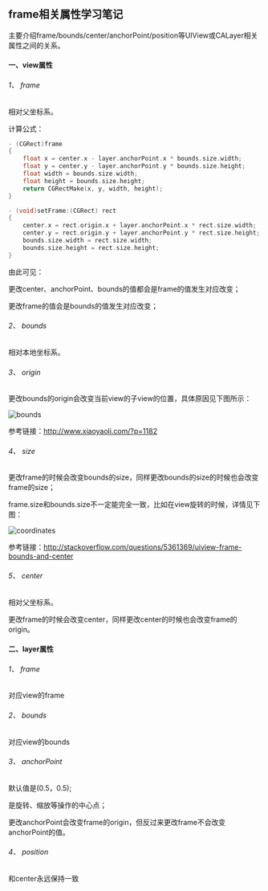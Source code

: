 
## frame相关属性学习笔记

主要介绍frame/bounds/center/anchorPoint/position等UIView或CALayer相关属性之间的关系。

#### 一、view属性

###### 1、 frame

相对父坐标系。

计算公式：

```objective-c
- (CGRect)frame
{
    float x = center.x - layer.anchorPoint.x * bounds.size.width;
    float y = center.y - layer.anchorPoint.y * bounds.size.height;
    float width = bounds.size.width;
    float height = bounds.size.height;
    return CGRectMake(x, y, width, height);
}

- (void)setFrame:(CGRect) rect
{
    center.x = rect.origin.x + layer.anchorPoint.x * rect.size.width;
    center.y = rect.origin.y + layer.anchorPoint.y * rect.size.height;
    bounds.size.width = rect.size.width;
    bounds.size.height = rect.size.height;
}
```

由此可见：

更改center、anchorPoint、bounds的值都会是frame的值发生对应改变；

更改frame的值会是bounds的值发生对应改变；


###### 2、 bounds

相对本地坐标系。

###### 3、 origin

更改bounds的origin会改变当前view的子view的位置，具体原因见下图所示：

![bounds](http://img.my.csdn.net/uploads/201407/03/1404381811_6859.png)

参考链接：http://www.xiaoyaoli.com/?p=1182

###### 4、 size

更改frame的时候会改变bounds的size，同样更改bounds的size的时候也会改变frame的size；

frame.size和bounds.size不一定能完全一致，比如在view旋转的时候，详情见下图：

![coordinates](http://img.my.csdn.net/uploads/201407/03/1404381833_2518.jpg)

参考链接：http://stackoverflow.com/questions/5361369/uiview-frame-bounds-and-center

###### 5、 center

相对父坐标系。

更改frame的时候会改变center，同样更改center的时候也会改变frame的origin。


#### 二、layer属性

###### 1、 frame
 
对应view的frame

###### 2、 bounds

对应view的bounds

###### 3、 anchorPoint

默认值是(0.5，0.5);

是旋转、缩放等操作的中心点；

更改anchorPoint会改变frame的origin，但反过来更改frame不会改变anchorPoint的值。

###### 4、 position

和center永远保持一致
